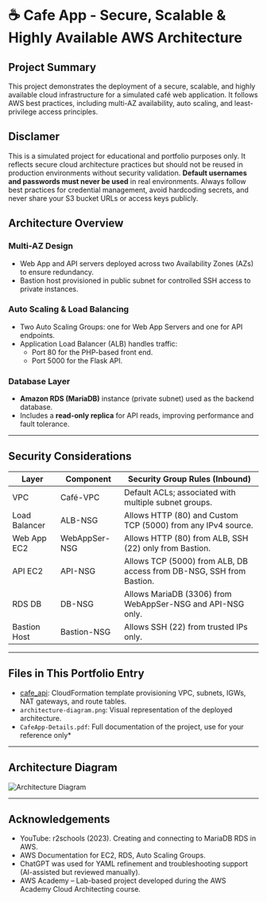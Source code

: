 # ☕ Cafe App - Secure, Scalable & Highly Available AWS Architecture

##  Project Summary
This project demonstrates the deployment of a secure, scalable, and highly available cloud infrastructure for a simulated café web application. 
It follows AWS best practices, including multi-AZ availability, auto scaling, and least-privilege access principles.

## Disclamer
This is a simulated project for educational and portfolio purposes only. It reflects secure cloud architecture practices but should not be reused in production environments without security validation.
**Default usernames and passwords must never be used** in real environments. Always follow best practices for credential management, avoid hardcoding secrets, and never share your S3 bucket URLs or access keys publicly.

##  Architecture Overview

###  Multi-AZ Design
- Web App and API servers deployed across two Availability Zones (AZs) to ensure redundancy.
- Bastion host provisioned in public subnet for controlled SSH access to private instances.

###  Auto Scaling & Load Balancing
- Two Auto Scaling Groups: one for Web App Servers and one for API endpoints.
- Application Load Balancer (ALB) handles traffic:
  - Port 80 for the PHP-based front end.
  - Port 5000 for the Flask API.

###  Database Layer
- **Amazon RDS (MariaDB)** instance (private subnet) used as the backend database.
- Includes a **read-only replica** for API reads, improving performance and fault tolerance.

---

## Security Considerations

| Layer       | Component           | Security Group Rules (Inbound)                                                                 |
|-------------|---------------------|-----------------------------------------------------------------------------------------------|
| VPC         | Café-VPC            | Default ACLs; associated with multiple subnet groups.                                          |
| Load Balancer | ALB-NSG            | Allows HTTP (80) and Custom TCP (5000) from any IPv4 source.                                  |
| Web App EC2 | WebAppSer-NSG       | Allows HTTP (80) from ALB, SSH (22) only from Bastion.                                        |
| API EC2     | API-NSG             | Allows TCP (5000) from ALB, DB access from DB-NSG, SSH from Bastion.                          |
| RDS DB      | DB-NSG              | Allows MariaDB (3306) from WebAppSer-NSG and API-NSG only.                                    |
| Bastion Host| Bastion-NSG         | Allows SSH (22) from trusted IPs only.                                                        |

---

## Files in This Portfolio Entry

- [cafe_api](./cafe_api/): CloudFormation template provisioning VPC, subnets, IGWs, NAT gateways, and route tables.
- `architecture-diagram.png`: Visual representation of the deployed architecture.
- `CafeApp-Details.pdf`: Full documentation of the project, use for your reference only*

---

## Architecture Diagram

![Architecture Diagram](./images/CafeSite-CloudInfra.png)

---

## Acknowledgements
- YouTube: r2schools (2023). Creating and connecting to MariaDB RDS in AWS.
- AWS Documentation for EC2, RDS, Auto Scaling Groups.
- ChatGPT was used for YAML refinement and troubleshooting support (AI-assisted but reviewed manually).
- AWS Academy – Lab-based project developed during the AWS Academy Cloud Architecting course.
